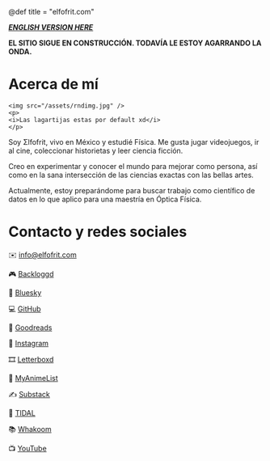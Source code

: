 @def title = "elfofrit.com"

[**_ENGLISH VERSION HERE_**](/index_english/)

**EL SITIO SIGUE EN CONSTRUCCIÓN. TODAVÍA LE ESTOY AGARRANDO LA ONDA.**

# Acerca de mí
~~~
<img src="/assets/rndimg.jpg" />
<p>
<i>Las lagartijas estas por default xd</i>
</p>
~~~

Soy Σlfofrit, vivo en México y estudié Física. Me gusta jugar videojuegos, ir al cine, coleccionar historietas y leer ciencia ficción.

Creo en experimentar y conocer el mundo para mejorar como persona, así como en la sana intersección de las ciencias exactas con las bellas artes.

Actualmente, estoy preparándome para buscar trabajo como científico de datos en lo que aplico para una maestría en Óptica Física.

# Contacto y redes sociales
✉️ [info@elfofrit.com](mailto:info@elfofrit.com)

🎮 [Backloggd](https://www.backloggd.com/u/elfofrit)

🦋 [Bluesky](https://bsky.app/profile/elfofrit.com)

💻 [GitHub](https://github.com/elfofrit)

📖 [Goodreads](https://www.goodreads.com/elfofrit)

📸 [Instagram](https://www.instagram.com/elfofrit)

🎞️ [Letterboxd](https://letterboxd.com/elfofrit)

🗾 [MyAnimeList](https://myanimelist.net/profile/elfofrit)

✍️ [Substack](https://substack.com/@elfofrit)

🎵 [TIDAL](https://tidal.com/browse/user/193326330)

📚 [Whakoom](https://www.whakoom.com/elfofrit)

📺 [YouTube](https://www.youtube.com/@elfofrit)